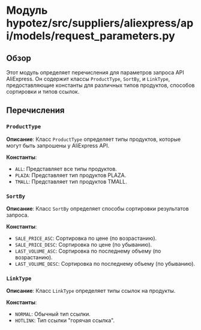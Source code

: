 # Модуль hypotez/src/suppliers/aliexpress/api/models/request_parameters.py

## Обзор

Этот модуль определяет перечисления для параметров запроса API AliExpress.  Он содержит классы `ProductType`, `SortBy`, и `LinkType`,  предоставляющие константы для различных типов продуктов, способов сортировки и типов ссылок.

## Перечисления

### `ProductType`

**Описание**:  Класс `ProductType` определяет типы продуктов, которые могут быть запрошены у AliExpress API.

**Константы**:

- `ALL`:  Представляет все типы продуктов.
- `PLAZA`: Представляет тип продуктов PLAZA.
- `TMALL`: Представляет тип продуктов TMALL.


### `SortBy`

**Описание**: Класс `SortBy` определяет способы сортировки результатов запроса.

**Константы**:

- `SALE_PRICE_ASC`: Сортировка по цене (по возрастанию).
- `SALE_PRICE_DESC`: Сортировка по цене (по убыванию).
- `LAST_VOLUME_ASC`: Сортировка по последнему объему (по возрастанию).
- `LAST_VOLUME_DESC`: Сортировка по последнему объему (по убыванию).


### `LinkType`

**Описание**: Класс `LinkType` определяет типы ссылок на продукты.

**Константы**:

- `NORMAL`:  Обычный тип ссылки.
- `HOTLINK`: Тип ссылки "горячая ссылка".